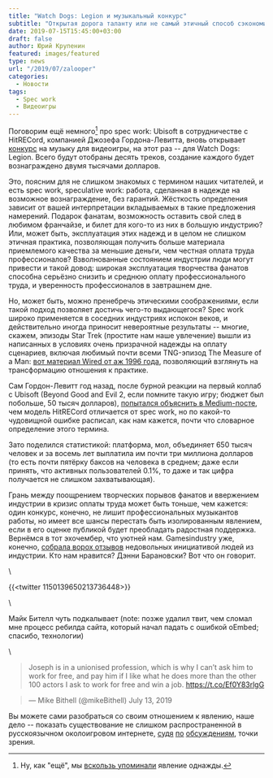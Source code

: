 ```yaml
---
title: "Watch Dogs: Legion и музыкальный конкурс"
subtitle: "Открытая дорога таланту или не самый этичный способ сэкономить на зарплатах?"
date: 2019-07-15T15:45:00+03:00
draft: false
author: Юрий Крупенин
featured: images/featured
type: news
url: "/2019/07/zalooper"
categories:
  - Новости
tags:
  - Spec work
  - Видеоигры
---
```


Поговорим ещё немного[^mark1] про spec work: Ubisoft в сотрудничестве с HitRECord, компанией Джозефа Гордона-Левитта, вновь открывает [конкурс][2] на музыку для видеоигры, на этот раз -- для Watch Dogs: Legion. Всего будут отобраны десять треков, создание каждого будет вознаграждено двумя тысячами долларов.

Это, поясним для не слишком знакомых с термином наших читателей, и есть spec work, speculative work: работа, сделанная в надежде на возможное вознаграждение, без гарантий. Жёсткость определения зависит от вашей интерпретации вкладываемых в такие предложения намерений. Подарок фанатам, возможность оставить свой след в любимом франчайзе, и билет для кого-то из них в большую индустрию? Или, может быть, эксплуатация этих надежд и в целом не слишком этичная практика, позволяющая получить больше материала приемлемого качества за меньшие деньги, чем честная оплата труда профессионалов? Взволнованные состоянием индустрии люди могут привести и такой довод: широкая эксплуатация творчества фанатов способна серьёзно снизить и среднюю оплату профессионального труда, и уверенность профессионалов в завтрашнем дне.

Но, может быть, можно пренебречь этическими соображениями, если такой подход позволяет достичь чего-то выдающегося? Spec work широко применяется в соседних индустриях испокон веков, и действительно иногда приносит невероятные результаты -- многие, скажем, эпизоды Star Trek (простите нам наше увлечение) вышли из написанных в условиях очень призрачной надежды на оплату сценариев, включая любимый почти всеми TNG-эпизод The Measure of a Man: [вот материал Wired от аж 1996 года][3], позволяющий взглянуть на трансформацию отношения к практике.

Сам Гордон-Левитт год назад, после бурной реакции на первый коллаб с Ubisoft (Beyond Good and Evil 2, если помните такую игру; бюджет был побольше, 50 тысяч долларов), [попытался объяснить в Medium-посте][4], чем модель HitRECord отличается от spec work, но по какой-то чудовищной ошибке расписал, как нам кажется, почти что словарное определение этого термина.

Зато поделился статистикой: платформа, мол, объединяет 650 тысяч человек и за восемь лет выплатила им почти три миллиона долларов (то есть почти пятёрку баксов на человека в среднем; даже если принять, что активных пользователей 0.1%, то даже и так цифра получается не слишком захватывающая).

Грань между поощрением творческих порывов фанатов и ввержением индустрии в кризис оплаты труда может быть тоньше, чем кажется: один конкурс, конечно, не лишит профессиональных музыкантов работы, но имеет все шансы перестать быть изолированным явлением, если в его оценке публикой будет преобладать радостная поддержка. Вернёмся в тот эхочембер, что уютней нам. Gamesindustry уже, конечно, [собрала ворох отзывов][5] недовольных инициативой людей из индустрии. Кто нам нравится? Дэнни Барановски? Вот что он говорит.

\

{{<twitter 1150139650213736448>}}

\

Майк Бителл чуть подкалывает (note: позже удалил твит, чем сломал мне процесс ребилда сайта, который начал падать с ошибкой oEmbed; спасибо, технологии)

\

>Joseph is in a unionised profession, which is why I can’t ask him to work for free, and pay him if I like what he does more than the other 100 actors I ask to work for free and win a job. https://t.co/Ef0Y83rlgG

> — Mike Bithell (@mikeBithell) July 13, 2019

Вы можете сами разобраться со своим отношением к явлению, наше дело -- показать существование не слишком распространенной в русскоязычном околоигровом интернете, [судя][6] [по][7] [обсуждениям][8], точки зрения.

[1]: https://usilenie.plus/2019/07/turok-r-u-ok/
[2]: https://watchdogs.ubisoft.com/game/en-gb/content/tRKak4DKRNAmAwifgVzY9
[3]: https://www.wired.com/1996/01/trek-script/
[4]: https://medium.com/@hitRECordJoe/community-collaboration-vs-spec-work-8592692a875e
[5]: https://www.gamesindustry.biz/articles/2019-07-15-ubisoft-criticised-for-sourcing-fan-music-for-watch-dogs-legion-through-joseph-gordon-levitts-hitrecord
[6]: https://dtf.ru/games/58960-ubisoft-i-muzykalnaya-studiya-dzhozefa-gordona-levitta-obyavili-o-nabore-polzovatelskih-trekov-v-watch-dogs-legion
[7]: https://stopgame.ru/newsdata/39092
[8]: https://www.igromania.ru/news/84400/Muzykanty_raskritikovali_muzykalnyy_konkurs_Ubisoft_po_Watch_Dogs_Legion.html

[^mark1]: Ну, как "ещё", мы [вскользь упоминали][1] явление однажды.